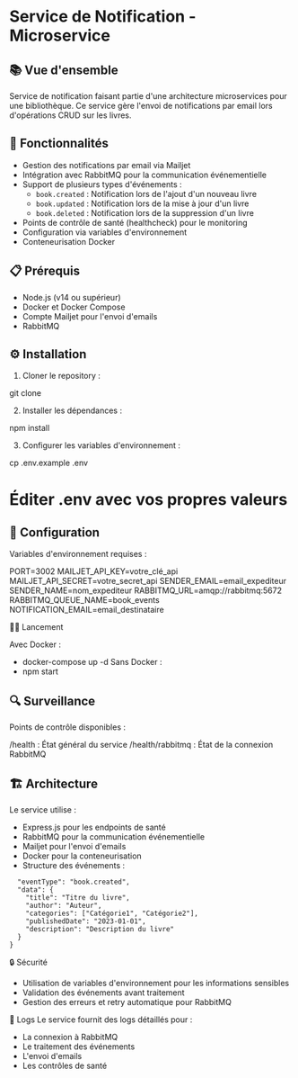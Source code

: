 # Service de Notification - Microservice

## 📚 Vue d'ensemble

Service de notification faisant partie d'une architecture microservices pour une bibliothèque. Ce service gère l'envoi de notifications par email lors d'opérations CRUD sur les livres.

## 🚀 Fonctionnalités

- Gestion des notifications par email via Mailjet
- Intégration avec RabbitMQ pour la communication événementielle
- Support de plusieurs types d'événements :
  - `book.created` : Notification lors de l'ajout d'un nouveau livre
  - `book.updated` : Notification lors de la mise à jour d'un livre
  - `book.deleted` : Notification lors de la suppression d'un livre
- Points de contrôle de santé (healthcheck) pour le monitoring
- Configuration via variables d'environnement
- Conteneurisation Docker

## 📋 Prérequis

- Node.js (v14 ou supérieur)
- Docker et Docker Compose
- Compte Mailjet pour l'envoi d'emails
- RabbitMQ

## ⚙️ Installation

1. Cloner le repository :

git clone

2. Installer les dépendances :

npm install

3. Configurer les variables d'environnement :

cp .env.example .env

# Éditer .env avec vos propres valeurs

## 🔧 Configuration

Variables d'environnement requises :

PORT=3002
MAILJET_API_KEY=votre_clé_api
MAILJET_API_SECRET=votre_secret_api
SENDER_EMAIL=email_expediteur
SENDER_NAME=nom_expediteur
RABBITMQ_URL=amqp://rabbitmq:5672
RABBITMQ_QUEUE_NAME=book_events
NOTIFICATION_EMAIL=email_destinataire

🏃‍♂️ Lancement

Avec Docker :

- docker-compose up -d
  Sans Docker :
- npm start

## 🔍 Surveillance

Points de contrôle disponibles :

/health : État général du service
/health/rabbitmq : État de la connexion RabbitMQ

## 🏗️ Architecture

Le service utilise :

- Express.js pour les endpoints de santé
- RabbitMQ pour la communication événementielle
- Mailjet pour l'envoi d'emails
- Docker pour la conteneurisation
- Structure des événements :

```{
  "eventType": "book.created",
  "data": {
    "title": "Titre du livre",
    "author": "Auteur",
    "categories": ["Catégorie1", "Catégorie2"],
    "publishedDate": "2023-01-01",
    "description": "Description du livre"
  }
}
```

🔒 Sécurité

- Utilisation de variables d'environnement pour les informations sensibles
- Validation des événements avant traitement
- Gestion des erreurs et retry automatique pour RabbitMQ

📝 Logs
Le service fournit des logs détaillés pour :

- La connexion à RabbitMQ
- Le traitement des événements
- L'envoi d'emails
- Les contrôles de santé
